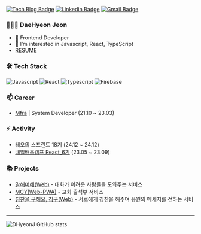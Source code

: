 [![Tech Blog Badge](http://img.shields.io/badge/-Tech%20blog-black?style=flat-square&logo=github&link=https://dhyeonj.github.io/)](https://dhyeonj.github.io/)
[![Linkedin Badge](https://img.shields.io/badge/-LinkedIn-blue?style=flat-square&logo=Linkedin&logoColor=white&link=https://https://www.linkedin.com/in/daehyeon-jeon-3a5155266/)](https://www.linkedin.com/in/daehyeon-jeon-3a5155266/)
[![Gmail Badge](https://img.shields.io/badge/-Gmail-d14836?style=flat-square&logo=Gmail&logoColor=white&link=mailto:eogus724@gmail.com)](mailto:eogus724@gmail.com)

### 👨🏻‍💻 DaeHyeon Jeon

- 👨 Frontend Developer
- 🌱 I’m interested in Javascript, React, TypeScript
- [ RESUME ](https://luck-cornet-bed.notion.site/DaeHyeon-Jeon-149d7877cb5f805d8e67fa794273a559)

### 🛠 Tech Stack

<div>
<img alt="Javascript" src="https://img.shields.io/badge/Javascript-F7DF1E.svg?&style=flat&logo=Javascript&logoColor=white">
<img alt="React" src="https://img.shields.io/badge/React-61DAFB.svg?&style=flat&logo=React&logoColor=black">
<img alt="Typescript" src="https://img.shields.io/badge/Typescript-3178C6.svg?&style=flat&logo=TypeScript&logoColor=black">  
<img alt="Firebase" src="https://img.shields.io/badge/Firebase-FFCA28.svg?&style=flat&logo=Firebase&logoColor=white">
</div>

### 📫 Career

- [Mfra](http://mfra.co.kr/) | System Developer (21.10 ~ 23.03)

### ⚡ Activity

- 테오의 스프린트 18기 (24.12 ~ 24.12)
- [내일배움캠프 React_6기](https://nbcamp.spartacodingclub.kr/) (23.05 ~ 23.09)

### 📚 Projects

- [말해머해(Web)](https://mh-mh.vercel.app/) - 대화가 어려운 사람들을 도와주는 서비스
- [MCY(Web-PWA)](https://github.com/ykss/mcy.git) - 교회 출석부 서비스
- [칭찬을 구해요, 칭구(Web)](https://praises.vercel.app/) - 서로에게 칭찬을 해주며 응원의 메세지를 전하는 서비스

<hr />

![DHyeonJ GitHub stats](https://github-readme-stats.vercel.app/api?username=DHyeonJ&theme=dark&show_icons=true)
